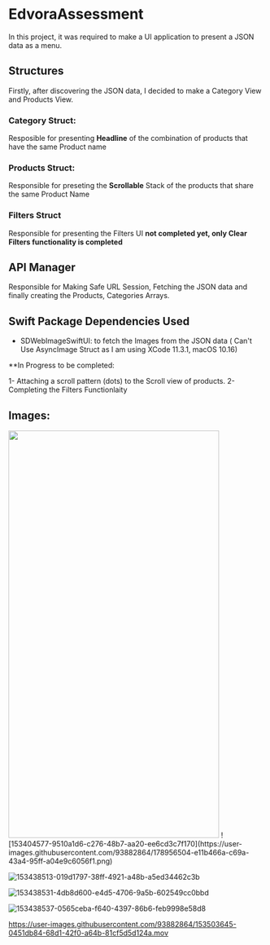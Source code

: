 # EdvoraAssessment

In this project, it was required to make a UI application to present a JSON data as a menu.


## Structures
Firstly, after discovering the JSON data, I decided to make a Category View and Products View.

### Category Struct:
Resposible for presenting **Headline** of the combination of products that have the same Product name

### Products Struct:
Responsible for preseting the **Scrollable** Stack of the products that share the same Product Name

### Filters Struct
Responsible for presenting the Filters UI **not completed yet, only Clear Filters functionality is completed**


## API Manager
Responsible for Making Safe URL Session, Fetching the JSON data and finally creating the Products, Categories Arrays.

## Swift Package Dependencies Used
- SDWebImageSwiftUI: to fetch the Images from the JSON data ( Can't Use AsyncImage Struct as I am using XCode 11.3.1, macOS 10.16)

**In Progress to be completed:

 1- Attaching a scroll pattern (dots) to the Scroll view of products.
 2- Completing the Filters Functionlaity

## Images:

<img src="https://user-images.githubusercontent.com/93882864/178956504-e11b466a-c69a-43a4-95ff-a04e9c6056f1.png" width="414" height="800">
![153404577-9510a1d6-c276-48b7-aa20-ee6cd3c7f170](https://user-images.githubusercontent.com/93882864/178956504-e11b466a-c69a-43a4-95ff-a04e9c6056f1.png)

![153438513-019d1797-38ff-4921-a48b-a5ed34462c3b](https://user-images.githubusercontent.com/93882864/178956522-cbb5101d-a9d7-4ec1-b440-10f08d2c6b57.png)

![153438531-4db8d600-e4d5-4706-9a5b-602549cc0bbd](https://user-images.githubusercontent.com/93882864/178956541-2cfa4959-644b-4a65-87ec-c97ff38afde1.png)

![153438537-0565ceba-f640-4397-86b6-feb9998e58d8](https://user-images.githubusercontent.com/93882864/178956553-a20a9587-7d9a-4220-bc72-b49a1900e718.png)



https://user-images.githubusercontent.com/93882864/153503645-0451db84-68d1-42f0-a64b-81cf5d5d124a.mov
